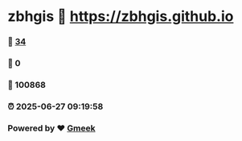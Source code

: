 # zbhgis :link: https://zbhgis.github.io 
### :page_facing_up: [34](https://zbhgis.github.io/tag.html) 
### :speech_balloon: 0 
### :hibiscus: 100868 
### :alarm_clock: 2025-06-27 09:19:58 
### Powered by :heart: [Gmeek](https://github.com/Meekdai/Gmeek)
